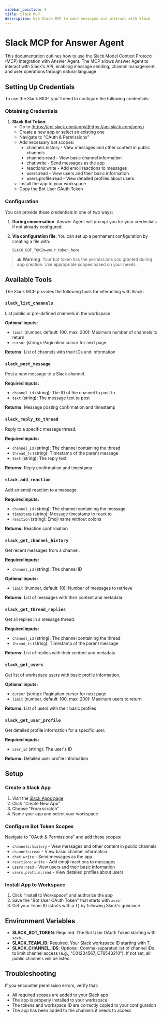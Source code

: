 ```yaml
---
sidebar_position: 4
title: Slack MCP
description: Use Slack MCP to send messages and interact with Slack
---
```


# Slack MCP for Answer Agent

This documentation outlines how to use the Slack Model Context Protocol (MCP) integration with Answer Agent. The MCP allows Answer Agent to interact with Slack's API, enabling message sending, channel management, and user operations through natural language.

## Setting Up Credentials

To use the Slack MCP, you'll need to configure the following credentials:

### Obtaining Credentials

1. **Slack Bot Token**:
    - Go to [https://api.slack.com/apps](https://api.slack.com/apps)
    - Create a new app or select an existing one
    - Navigate to "OAuth & Permissions"
    - Add necessary bot scopes:
        - channels:history - View messages and other content in public channels
        - channels:read - View basic channel information
        - chat:write - Send messages as the app
        - reactions:write - Add emoji reactions to messages
        - users:read - View users and their basic information
        - users.profile:read - View detailed profiles about users
    - Install the app to your workspace
    - Copy the Bot User OAuth Token

### Configuration

You can provide these credentials in one of two ways:

1. **During conversation**: Answer Agent will prompt you for your credentials if not already configured.

2. **Via configuration file**: You can set up a permanent configuration by creating a file with:
    ```
    SLACK_BOT_TOKEN=your_token_here
    ```

> ⚠️ **Warning**: Your bot token has the permissions you granted during app creation. Use appropriate scopes based on your needs.

## Available Tools

The Slack MCP provides the following tools for interacting with Slack:

### `slack_list_channels`

List public or pre-defined channels in the workspace.

**Optional inputs:**

-   `limit` (number, default: 100, max: 200): Maximum number of channels to return
-   `cursor` (string): Pagination cursor for next page

**Returns:** List of channels with their IDs and information

### `slack_post_message`

Post a new message to a Slack channel.

**Required inputs:**

-   `channel_id` (string): The ID of the channel to post to
-   `text` (string): The message text to post

**Returns:** Message posting confirmation and timestamp

### `slack_reply_to_thread`

Reply to a specific message thread.

**Required inputs:**

-   `channel_id` (string): The channel containing the thread
-   `thread_ts` (string): Timestamp of the parent message
-   `text` (string): The reply text

**Returns:** Reply confirmation and timestamp

### `slack_add_reaction`

Add an emoji reaction to a message.

**Required inputs:**

-   `channel_id` (string): The channel containing the message
-   `timestamp` (string): Message timestamp to react to
-   `reaction` (string): Emoji name without colons

**Returns:** Reaction confirmation

### `slack_get_channel_history`

Get recent messages from a channel.

**Required inputs:**

-   `channel_id` (string): The channel ID

**Optional inputs:**

-   `limit` (number, default: 10): Number of messages to retrieve

**Returns:** List of messages with their content and metadata

### `slack_get_thread_replies`

Get all replies in a message thread.

**Required inputs:**

-   `channel_id` (string): The channel containing the thread
-   `thread_ts` (string): Timestamp of the parent message

**Returns:** List of replies with their content and metadata

### `slack_get_users`

Get list of workspace users with basic profile information.

**Optional inputs:**

-   `cursor` (string): Pagination cursor for next page
-   `limit` (number, default: 100, max: 200): Maximum users to return

**Returns:** List of users with their basic profiles

### `slack_get_user_profile`

Get detailed profile information for a specific user.

**Required inputs:**

-   `user_id` (string): The user's ID

**Returns:** Detailed user profile information

## Setup

### Create a Slack App

1. Visit the [Slack Apps page](https://api.slack.com/apps)
2. Click "Create New App"
3. Choose "From scratch"
4. Name your app and select your workspace

### Configure Bot Token Scopes

Navigate to "OAuth & Permissions" and add these scopes:

-   `channels:history` - View messages and other content in public channels
-   `channels:read` - View basic channel information
-   `chat:write` - Send messages as the app
-   `reactions:write` - Add emoji reactions to messages
-   `users:read` - View users and their basic information
-   `users.profile:read` - View detailed profiles about users

### Install App to Workspace

1. Click "Install to Workspace" and authorize the app
2. Save the "Bot User OAuth Token" that starts with `xoxb-`
3. Get your Team ID (starts with a T) by following Slack's guidance

## Environment Variables

-   **SLACK_BOT_TOKEN**: Required. The Bot User OAuth Token starting with `xoxb-`.
-   **SLACK_TEAM_ID**: Required. Your Slack workspace ID starting with T.
-   **SLACK_CHANNEL_IDS**: Optional. Comma-separated list of channel IDs to limit channel access (e.g., "C01234567, C76543210"). If not set, all public channels will be listed.

## Troubleshooting

If you encounter permission errors, verify that:

-   All required scopes are added to your Slack app
-   The app is properly installed to your workspace
-   The tokens and workspace ID are correctly copied to your configuration
-   The app has been added to the channels it needs to access
